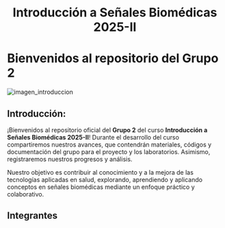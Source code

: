 <h1 align="center">Introducción a Señales Biomédicas 2025-II</h1>

# Bienvenidos al repositorio del Grupo 2
![ imagen_introduccion]( https://i.pinimg.com/originals/3f/c4/eb/3fc4ebac5fb063cb0094dd1c0389d495.gif ) 

## Introducción:
¡Bienvenidos al repositorio oficial del **Grupo 2** del curso **Introducción a Señales Biomédicas 2025-II**!
Durante el desarrollo del curso compartiremos nuestros avances, que contendrán materiales, códigos y documentación del grupo para el proyecto y los laboratorios. Asimismo, registraremos nuestros progresos y análisis.

Nuestro objetivo es contribuir al conocimiento y a la mejora de las tecnologías aplicadas en salud, explorando, aprendiendo y aplicando conceptos en señales biomédicas mediante un enfoque práctico y colaborativo.
## Integrantes

